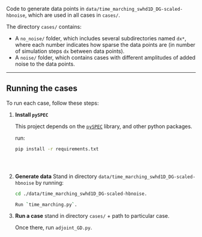 Code to generate data points in `data/time_marching_swhd1D_DG-scaled-hbnoise`, which are used in all cases in `cases/`.

The directory `cases/` contains:
- A `no_noise/` folder, which includes several subdirectories named `dx*`, where each number indicates how sparse the data points are (in number of simulation steps `dx` between data points).
- A `noise/` folder, which contains cases with different amplitudes of added noise to the data points.

---

## Running the cases

To run each case, follow these steps:

1. **Install `pySPEC`**

   This project depends on the [`pySPEC`](https://github.com/PatricioClark/pySPEC) library, and other python packages.

   run:
    ```bash
    pip install -r requirements.txt





2. **Generate data**
   Stand in directory `data/time_marching_swhd1D_DG-scaled-hbnoise` by running:

   ```bash
   cd ./data/time_marching_swhd1D_DG-scaled-hbnoise.

   Run `time_marching.py`.

3. **Run a case**
   stand in directory `cases/` + path to particular case.

   Once there, run `adjoint_GD.py`.
